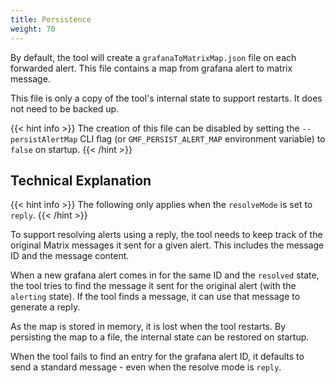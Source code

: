 ```yaml
---
title: Persistence
weight: 70
---
```


By default, the tool will create a `grafanaToMatrixMap.json` file on each forwarded alert. This file contains a map from grafana alert to matrix message.

This file is only a copy of the tool's internal state to support restarts. It does not need to be backed up.

{{< hint info >}}
The creation of this file can be disabled by setting the `--persistAlertMap` CLI flag (or `GMF_PERSIST_ALERT_MAP` environment variable) to `false` on startup.
{{< /hint >}}

## Technical Explanation

{{< hint info >}}
The following only applies when the `resolveMode` is set to `reply`.
{{< /hint >}}

To support resolving alerts using a reply, the tool needs to keep track of the original Matrix messages it sent for a given alert. This includes the message ID and the message content.

When a new grafana alert comes in for the same ID and the `resolved` state, the tool tries to find the message it sent for the original alert (with the `alerting` state). If the tool finds a message, it can use that message to generate a reply.

As the map is stored in memory, it is lost when the tool restarts. By persisting the map to a file, the internal state can be restored on startup.

When the tool fails to find an entry for the grafana alert ID, it defaults to send a standard message - even when the resolve mode is `reply`.
